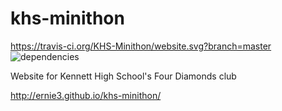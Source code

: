 # khs-minithon
https://travis-ci.org/KHS-Minithon/website.svg?branch=master
![dependencies](https://david-dm.org/Ernie3/khs-minithon.svg)

Website for Kennett High School's Four Diamonds club 

http://ernie3.github.io/khs-minithon/


